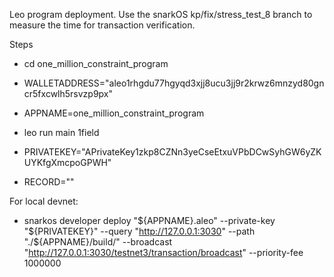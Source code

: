 Leo program deployment. Use the snarkOS kp/fix/stress_test_8 branch to measure the time for transaction verification.

Steps
* cd one_million_constraint_program
* WALLETADDRESS="aleo1rhgdu77hgyqd3xjj8ucu3jj9r2krwz6mnzyd80gncr5fxcwlh5rsvzp9px"
* APPNAME=one_million_constraint_program

* leo run main 1field
* PRIVATEKEY="APrivateKey1zkp8CZNn3yeCseEtxuVPbDCwSyhGW6yZKUYKfgXmcpoGPWH"
* RECORD=""

For local devnet:

* snarkos developer deploy "${APPNAME}.aleo" --private-key "${PRIVATEKEY}" --query "http://127.0.0.1:3030" --path "./${APPNAME}/build/" --broadcast "http://127.0.0.1:3030/testnet3/transaction/broadcast" --priority-fee 1000000
